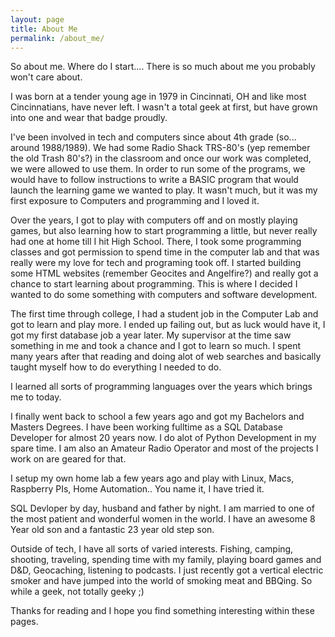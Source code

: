 ```yaml
---
layout: page
title: About Me
permalink: /about_me/
---
```


So about me. Where do I start.... There is so much about me you probably won't care about.

I was born at a tender young age in 1979 in Cincinnati, OH and like most Cincinnatians, have never left. I wasn't a total geek at first, but have grown into one and wear that badge proudly.

I've been involved in tech and computers since about 4th grade (so... around 1988/1989). We had some Radio Shack TRS-80's (yep remember the old Trash 80's?) in the classroom and once our work was completed, we were allowed to use them. In order to run some of the programs, we would have to follow instructions to write a BASIC program that would launch the learning game we wanted to play. It wasn't much, but it was my first exposure to Computers and programming and I loved it. 

Over the years, I got to play with computers off and on mostly playing games, but also learning how to start programming a little, but never really had one at home till I hit High School. There, I took some programming classes and got permission to spend time in the computer lab and that was really were my love for tech and programing took off. I started building some HTML websites (remember Geocites and Angelfire?) and really got a chance to start learning about programming. This is where I decided I wanted to do some something with computers and software development.

The first time through college, I had a student job in the Computer Lab and got to learn and play more. I ended up failing out, but as luck would have it, I got my first database job a year later. My supervisor at the time saw something in me and took a chance and I got to learn so much. I spent many years after that reading and doing alot of web searches and basically taught myself how to do everything I needed to do.

I learned all sorts of programming languages over the years which brings me to today.

I finally went back to school a few years ago and got my Bachelors and Masters Degrees. I have been working fulltime as a SQL Database Developer for almost 20 years now. I do alot of Python Development in my spare time. I am also an Amateur Radio Operator and most of the projects I work on are geared for that.

I setup my own home lab a few years ago and play with Linux, Macs, Raspberry PIs, Home Automation.. You name it, I have tried it.

SQL Devloper by day, husband and father by night. I am married to one of the most patient and wonderful women in the world. I have an awesome 8 Year old son and a fantastic 23 year old step son. 

Outside of tech, I have all sorts of varied interests. Fishing, camping, shooting, traveling, spending time with my family, playing board games and D&D, Geocaching, listening to podcasts. I just recently got a vertical electric smoker and have jumped into the world of smoking meat and BBQing. So while a geek, not totally geeky ;)

Thanks for reading and I hope you find something interesting within these pages.
